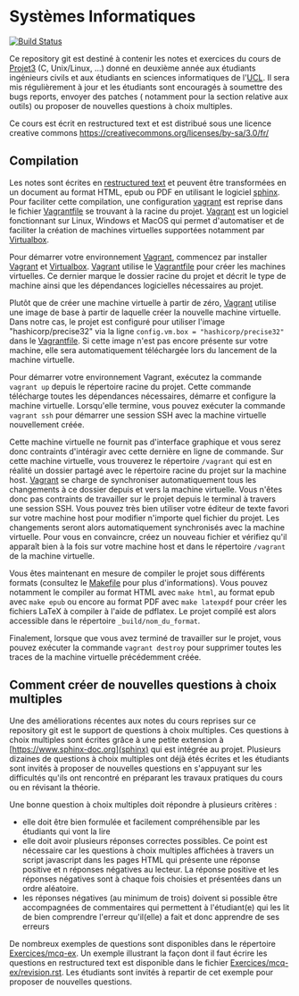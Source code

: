Systèmes Informatiques
======================

[![Build Status](https://travis-ci.com/UCL-INGI/SyllabusC.svg?branch=master)](https://travis-ci.com/UCL-INGI/SyllabusC)


Ce repository git est destiné à contenir les notes et exercices du cours de [Projet3](https://uclouvain.be/cours-2019-lepl1503) (C, Unix/Linux, ...) donné en deuxième année aux étudiants ingénieurs civils et aux étudiants en sciences informatiques de l'[UCL](https://www.uclouvain.be). Il sera mis régulièrement à jour et les étudiants sont encouragés à soumettre des bugs reports, envoyer des patches ( notamment pour la section relative aux outils) ou proposer de nouvelles questions à choix multiples.

Ce cours est écrit en restructured text et est distribué sous une licence creative commons
https://creativecommons.org/licenses/by-sa/3.0/fr/


Compilation
-----------

Les notes sont écrites en [restructured text](http://docutils.sourceforge.net/rst.html) et peuvent être transformées en un document au format HTML, epub ou PDF en utilisant le logiciel [sphinx](https://sphinx-doc.org). Pour faciliter cette compilation, une configuration [vagrant](https://www.vagrantup.com) est reprise dans le fichier [Vagrantfile](https://github.com/obonaventure/SystemesInformatiques/tree/master/Vagrantfile) se trouvant à la racine du projet.  [Vagrant](https://www.vagrantup.com) est un logiciel fonctionnant sur Linux, Windows et MacOS qui permet d'automatiser et de faciliter la création de machines virtuelles supportées notamment par [Virtualbox](https://www.virtualbox.org).

Pour démarrer votre environnement [Vagrant](https://www.vagrantup.com), commencez par installer [Vagrant](https://www.vagrantup.com) et [Virtualbox](https://www.virtualbox.org). [Vagrant](https://www.vagrantup.com) utilise le [Vagrantfile](https://github.com/obonaventure/SystemesInformatiques/tree/master/Vagrantfile) pour créer les machines virtuelles. Ce dernier marque le dossier racine du projet et décrit le type de machine ainsi que les dépendances logicielles nécessaires au projet.

Plutôt que de créer une machine virtuelle à partir de zéro, [Vagrant](https://www.vagrantup.com) utilise une image de base à partir de laquelle créer la nouvelle machine virtuelle. Dans notre cas, le projet est configuré pour utiliser l'image "hashicorp/precise32" via la ligne `config.vm.box = "hashicorp/precise32"` dans le [Vagrantfile](https://github.com/obonaventure/SystemesInformatiques/tree/master/Vagrantfile). Si cette image n'est pas encore présente sur votre machine, elle sera automatiquement téléchargée lors du lancement de la machine virtuelle.

Pour démarrer votre environnement Vagrant, exécutez la commande `vagrant up` depuis le répertoire racine du projet. Cette commande télécharge toutes les dépendances nécessaires, démarre et configure la machine virtuelle. Lorsqu'elle termine, vous pouvez exécuter la commande `vagrant ssh` pour démarrer une session SSH avec la machine virtuelle nouvellement créée.

Cette machine virtuelle ne fournit pas d'interface graphique et vous serez donc contraints d'intéragir avec cette dernière en ligne de commande. Sur cette machine virtuelle, vous trouverez le répertoire `/vagrant` qui est en réalité un dossier partagé avec le répertoire racine du projet sur la machine host. [Vagrant](https://www.vagrantup.com) se charge de synchroniser automatiquement tous les changements à ce dossier depuis et vers la machine virtuelle. Vous n'êtes donc pas contraints de travailler sur le projet depuis le terminal à travers une session SSH. Vous pouvez très bien utiliser votre éditeur de texte favori sur votre machine host pour modifier n'importe quel fichier du projet. Les changements seront alors automatiquement synchronisés avec la machine virtuelle. Pour vous en convaincre, créez un nouveau fichier et vérifiez qu'il apparaît bien à la fois sur votre machine host et dans le répertoire `/vagrant` de la machine virtuelle.

Vous êtes maintenant en mesure de compiler le projet sous différents formats (consultez le [Makefile](https://github.com/obonaventure/SystemesInformatiques/blob/master/Makefile) pour plus d'informations). Vous pouvez notamment le compiler au format HTML avec `make html`, au format epub avec `make epub` ou encore au format PDF avec `make latexpdf` pour créer les fichiers LaTeX à compiler à l'aide de pdflatex. Le projet compilé est alors accessible dans le répertoire `_build/nom_du_format`.

Finalement, lorsque que vous avez terminé de travailler sur le projet, vous pouvez exécuter la commande `vagrant destroy` pour supprimer toutes les traces de la machine virtuelle précédemment créée.

Comment créer de nouvelles questions à choix multiples
------------------------------------------------------

Une des améliorations récentes aux notes du cours reprises sur ce repository git est le support de questions à choix multiples. Ces questions à choix multiples sont écrites grâce à une petite extension à [https://www.sphinx-doc.org](sphinx) qui est intégrée au projet. Plusieurs dizaines de questions à choix multiples ont déjà étés écrites et les étudiants sont invités à proposer de nouvelles questions en s'appuyant sur les difficultés qu'ils ont rencontré en préparant les travaux pratiques du cours ou en révisant la théorie.

Une bonne question à choix multiples doit répondre à plusieurs critères :

 - elle doit être bien formulée et facilement compréhensible par les étudiants qui vont la lire
 - elle doit avoir plusieurs réponses correctes possibles. Ce point est nécessaire car les questions à choix multiples affichées à travers un script javascript dans les pages HTML qui présente une réponse positive et n réponses négatives au lecteur. La réponse positive et les réponses négatives sont à chaque fois choisies et présentées dans un ordre aléatoire.
 - les réponses négatives (au minimum de trois) doivent si possible être accompagnées de commentaires qui permettent à l'étudiant(e) qui les lit de bien comprendre l'erreur qu'il(elle) a fait et donc apprendre de ses erreurs

De nombreux exemples de questions sont disponibles dans le répertoire [Exercices/mcq-ex](https://github.com/obonaventure/SystemesInformatiques/tree/master/Exercices/mcq-ex). Un exemple illustrant la façon dont il faut écrire les questions en restructured text est disponible dans le fichier [Exercices/mcq-ex/revision.rst](https://github.com/obonaventure/SystemesInformatiques/tree/master/Exercices/mcq-ex/revision.rst). Les étudiants sont invités à repartir de cet exemple pour proposer de nouvelles questions.
